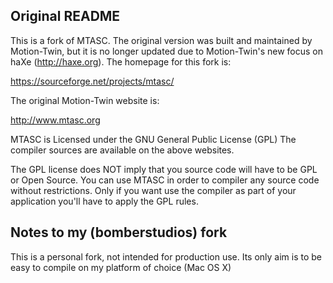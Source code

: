 ## Original README

This is a fork of MTASC. The original version was built and maintained by Motion-Twin, but it is no longer updated due to Motion-Twin's new focus on haXe (http://haxe.org). The homepage for this fork is:

https://sourceforge.net/projects/mtasc/

The original Motion-Twin website is:

http://www.mtasc.org

MTASC is Licensed under the GNU General Public License (GPL) The compiler sources are available on the above websites.

The GPL license does NOT imply that you source code will  have to be GPL or Open Source. You can use MTASC in order to compiler any source code without restrictions. Only if you want use the compiler as part of your application you'll have to apply the GPL rules.

## Notes to my (bomberstudios) fork

This is a personal fork, not intended for production use. Its only aim is to be easy to compile on my platform of choice (Mac OS X)
